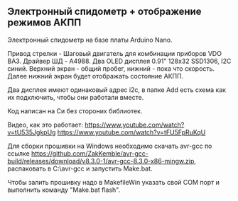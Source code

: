 ﻿## Электронный спидометр + отображение режимов АКПП


Электронный спидометр на базе платы Arduino Nano.

Привод стрелки - Шаговый двигатель для комбинации приборов VDO ВАЗ.
Драйвер ШД - A4988.
Два OLED дисплея 0.91" 128x32 SSD1306, I2C синий.
Верхний экран - общий пробег, нижний - пока что скорость.
Далее нижний экран будет отображать состояние АКПП.

Два дисплея имеют одинаковый адрес i2c, в папке Add есть схема как их подключить, чтобы они работали вместе.

Код написан на Си без стороних библиотек.

Видео, как это работает:
https://www.youtube.com/watch?v=tU535JgkpUg
https://www.youtube.com/watch?v=tFU5FpRuKqU


Для сборки прошивки на Windows необходимо скачать avr-gcc по ссылке
https://github.com/ZakKemble/avr-gcc-build/releases/download/v8.3.0-1/avr-gcc-8.3.0-x86-mingw.zip, распаковать в C:\avr-gcc и запустить Make.bat.

Чтобы залить прошивку надо в MakefileWin указать свой COM порт и выполнить команду "Make.bat flash".
